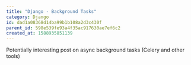 ```yaml
---
title: "Django - Background Tasks"
category: Django
id: dad1a08368d14ba99b1b108a2d3c430f
parent_id: 598e539fe93a4f35ac917630ae7ef6c2
created_at: 1588935851139
---
```


Potentially interesting post on async background tasks (Celery and other tools)
                